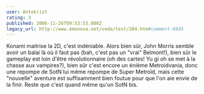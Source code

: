 ```yaml
---
user: Antekrist
rating: 3
published: 2006-11-26T09:53:53.000Z
legacy_url: http://www.emunova.net/veda/test/204.htm#comment-6945
---
```

Konami maitrise la 2D, c'est indéniable.
Alors bien sûr, John Morris semble avoir un balai là où il faut pas (bah, c'est pas un "vrai" Belmont!), bien sûr le gameplay est loin d'être révolutionnaire (oh des cartes! Yu gi oh se met à la chasse aux vampires?), bien sûr c'est encore un énième Metroidvania, donc une repompe de SotN lui même repompe de Super Metroïd, mais cette "nouvelle" aventure est suffisamment bien foutue pour que l'on aie envie de la finir.
Reste que c'est quand même qu'un SotN bis.